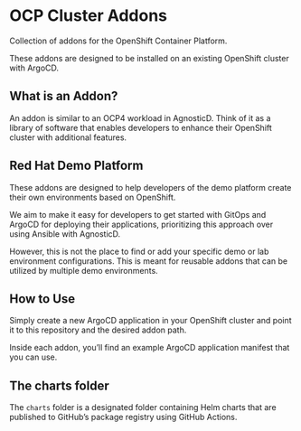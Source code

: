# OCP Cluster Addons

Collection of addons for the OpenShift Container Platform.

These addons are designed to be installed on an existing OpenShift cluster with ArgoCD.

## What is an Addon?

An addon is similar to an OCP4 workload in AgnosticD. Think of it as a library of software that enables developers to enhance their OpenShift cluster with additional features.

## Red Hat Demo Platform

These addons are designed to help developers of the demo platform create their own environments based on OpenShift.

We aim to make it easy for developers to get started with GitOps and ArgoCD for deploying their applications, prioritizing this approach over using Ansible with AgnosticD.

However, this is not the place to find or add your specific demo or lab environment configurations. This is meant for reusable addons that can be utilized by multiple demo environments.

## How to Use

Simply create a new ArgoCD application in your OpenShift cluster and point it to this repository and the desired addon path.

Inside each addon, you’ll find an example ArgoCD application manifest that you can use.

## The charts folder

The `charts` folder is a designated folder containing Helm charts that are published to GitHub’s package registry using GitHub Actions.

